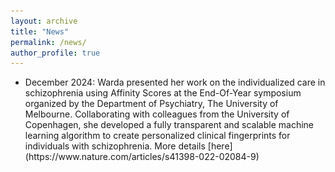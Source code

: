 ```yaml
---
layout: archive
title: "News"
permalink: /news/
author_profile: true
---
```


<ul>
  
  <li> 
    December 2024: Warda presented her work on the individualized care in schizophrenia using Affinity Scores at the End-Of-Year symposium organized by the Department of Psychiatry, The University of Melbourne. Collaborating with colleagues from the University of Copenhagen, she developed a fully transparent and scalable machine learning algorithm to create personalized clinical fingerprints for individuals with schizophrenia. More details [here](https://www.nature.com/articles/s41398-022-02084-9) <a href="https://www.nature.com/articles/s41398-022-02084-9> here </a>
<img title="warda DoP" alt="Alt text" src="/images/warda_DoP_2024.jpeg" width="200" height="400" class="center">
 </li>


  
</ul>


